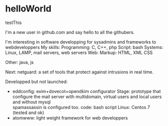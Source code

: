 # helloWorld
testThis

I'm a new user in github.com and say hello to all the githubers.

I'm interesting in software developping for sysadmins and frameworks to webdeveloppers 
My skills:
  Programming: C, C++, php
  Script: bash
  Systems: Linux, LAMP, mail servers, web servers
  Web:
   Markup: HTML, XML
   CSS
   
  Other: java, js
  
Next:
   netguard: a set of tools that protect against intrusions in real time.
   
Developped but not launched:
   + eddconfig: exim+dovecot+opendkim configurator
       Stage: prototype that configure the mail server with multidomain, virtual users and local users and without mysql  
              spamassassin is configured too.
       code: bash script
       Linux: Centos 7 (tested and ok)
   + atomwww: light weight framework for web developpers
   
  
